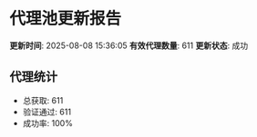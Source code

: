 # 代理池更新报告

**更新时间**: 2025-08-08 15:36:05
**有效代理数量**: 611
**更新状态**:  成功

## 代理统计
- 总获取: 611
- 验证通过: 611
- 成功率: 100%
